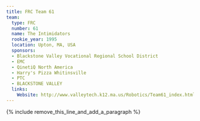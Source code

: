 ```yaml
---
title: FRC Team 61
team:
  type: FRC
  number: 61
  name: The Intimidators
  rookie_year: 1995
  location: Upton, MA, USA
  sponsors:
  - Blackstone Valley Vocational Regional School District
  - EMC
  - QinetiQ North America
  - Harry's Pizza Whitinsville
  - PTC
  - BLACKSTONE VALLEY
  links:
    Website: http://www.valleytech.k12.ma.us/Robotics/Team61_index.html
---
```


{% include remove_this_line_and_add_a_paragraph %}